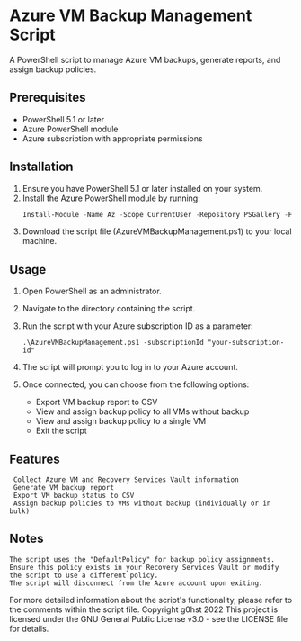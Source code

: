 # Azure VM Backup Management Script

A PowerShell script to manage Azure VM backups, generate reports, and assign backup policies.

## Prerequisites

- PowerShell 5.1 or later
- Azure PowerShell module
- Azure subscription with appropriate permissions

## Installation

1. Ensure you have PowerShell 5.1 or later installed on your system.
2. Install the Azure PowerShell module by running:
   ```powershell
   Install-Module -Name Az -Scope CurrentUser -Repository PSGallery -Force
3. Download the script file (AzureVMBackupManagement.ps1) to your local machine.

## Usage

1. Open PowerShell as an administrator.
2. Navigate to the directory containing the script.
3. Run the script with your Azure subscription ID as a parameter:

   ```.\AzureVMBackupManagement.ps1 -subscriptionId "your-subscription-id"```

5. The script will prompt you to log in to your Azure account.
6. Once connected, you can choose from the following options:

    - Export VM backup report to CSV
    - View and assign backup policy to all VMs without backup
    - View and assign backup policy to a single VM
    - Exit the script

## Features

     Collect Azure VM and Recovery Services Vault information
     Generate VM backup report
     Export VM backup status to CSV
     Assign backup policies to VMs without backup (individually or in bulk)

## Notes

    The script uses the "DefaultPolicy" for backup policy assignments. Ensure this policy exists in your Recovery Services Vault or modify the script to use a different policy.
    The script will disconnect from the Azure account upon exiting.

For more detailed information about the script's functionality, please refer to the comments within the script file.
Copyright g0hst 2022
This project is licensed under the GNU General Public License v3.0 - see the LICENSE file for details.
